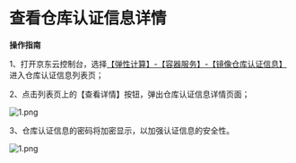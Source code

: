 # **查看仓库认证信息详情**

**操作指南**

1、打开京东云控制台，选择[【弹性计算】-【容器服务】-【镜像仓库认证信息】](https://console.jcloud.com/host/secret/list)进入仓库认证信息列表页；

2、点击列表页上的【查看详情】按钮，弹出仓库认证信息详情页面；

![1.png](https://img1.jcloudcs.com/cms/55b6bdfe-f818-4bcd-a2eb-9823dcaab97620171228220441.png)

3、仓库认证信息的密码将加密显示，以加强认证信息的安全性。

![1.png](https://img1.jcloudcs.com/cms/4acb0ea4-a6c3-45c3-bd19-1f9f6608d44520171228221349.png)